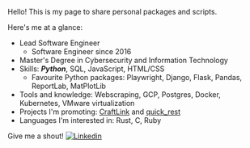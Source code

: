 Hello! This is my page to share personal packages and scripts. 

Here's me at a glance:
* Lead Software Engineer
  * Software Engineer since 2016
* Master's Degree in Cybersecurity and Information Technology
* Skills: **_Python_**, SQL, JavaScript, HTML/CSS
  * Favourite Python packages: Playwright, Django, Flask, Pandas, ReportLab, MatPlotLib
* Tools and knowledge: Webscraping, GCP, Postgres, Docker, Kubernetes, VMware virtualization
* Projects I'm promoting: [CraftLink](https://github.com/michaeleveringham/CraftLink) and [quick_rest](https://github.com/michaeleveringham/quick_rest)
* Languages I'm interested in: Rust, C, Ruby

Give me a shout! 
 [![Linkedin](https://i.stack.imgur.com/gVE0j.png)](https://www.linkedin.com/in/michael-everingham)
